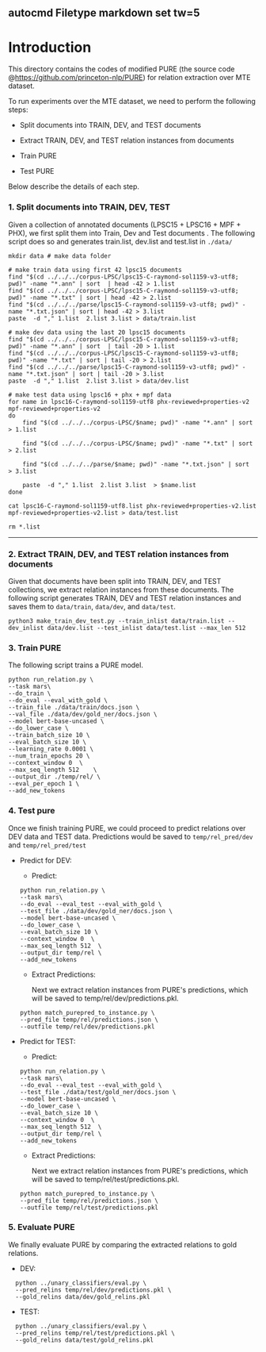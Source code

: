 autocmd Filetype markdown set tw=5
---
# Introduction

This directory contains the codes of modified PURE (the source code @https://github.com/princeton-nlp/PURE) for relation extraction over MTE dataset. 

To run experiments over the MTE dataset, we need to perform the following steps:

+ Split documents into TRAIN, DEV, and TEST documents 

+ Extract TRAIN, DEV, and TEST relation instances from documents 

+ Train PURE

+ Test PURE  

Below describe the details of each step. 

### 1. Split documents into TRAIN, DEV, TEST 

Given a collection of annotated documents (LPSC15 + LPSC16 + MPF + PHX), we first split them into Train, Dev and Test documents . The following script does so and generates train.list, dev.list and test.list in `./data/`

    mkdir data # make data folder 

    # make train data using first 42 lpsc15 documents
    find "$(cd ../../../corpus-LPSC/lpsc15-C-raymond-sol1159-v3-utf8; pwd)" -name "*.ann" | sort  | head -42 > 1.list
    find "$(cd ../../../corpus-LPSC/lpsc15-C-raymond-sol1159-v3-utf8; pwd)" -name "*.txt" | sort | head -42 > 2.list
    find "$(cd ../../../parse/lpsc15-C-raymond-sol1159-v3-utf8; pwd)" -name "*.txt.json" | sort | head -42 > 3.list
    paste  -d "," 1.list  2.list 3.list > data/train.list

    # make dev data using the last 20 lpsc15 documents 
    find "$(cd ../../../corpus-LPSC/lpsc15-C-raymond-sol1159-v3-utf8; pwd)" -name "*.ann" | sort  | tail -20 > 1.list
    find "$(cd ../../../corpus-LPSC/lpsc15-C-raymond-sol1159-v3-utf8; pwd)" -name "*.txt" | sort | tail -20 > 2.list
    find "$(cd ../../../parse/lpsc15-C-raymond-sol1159-v3-utf8; pwd)" -name "*.txt.json" | sort | tail -20 > 3.list
    paste  -d "," 1.list  2.list 3.list > data/dev.list

    # make test data using lpsc16 + phx + mpf data 
    for name in lpsc16-C-raymond-sol1159-utf8 phx-reviewed+properties-v2 mpf-reviewed+properties-v2
    do  
        find "$(cd ../../../corpus-LPSC/$name; pwd)" -name "*.ann" | sort  > 1.list

        find "$(cd ../../../corpus-LPSC/$name; pwd)" -name "*.txt" | sort  > 2.list
        
        find "$(cd ../../../parse/$name; pwd)" -name "*.txt.json" | sort  > 3.list
        
        paste  -d "," 1.list  2.list 3.list  > $name.list
    done

    cat lpsc16-C-raymond-sol1159-utf8.list phx-reviewed+properties-v2.list mpf-reviewed+properties-v2.list > data/test.list

    rm *.list


--- 
### 2. Extract TRAIN, DEV, and TEST relation instances from documents

Given that documents have been split into TRAIN, DEV, and TEST  collections, we extract relation instances from these documents. The following script generates TRAIN, DEV and TEST relation instances and saves them to `data/train`, `data/dev`, and `data/test`. 

    python3 make_train_dev_test.py --train_inlist data/train.list --dev_inlist data/dev.list --test_inlist data/test.list --max_len 512

### 3. Train PURE

The following script trains a PURE model. 

    python run_relation.py \
    --task mars\
    --do_train \
    --do_eval --eval_with_gold \
    --train_file ./data/train/docs.json \
    --val_file ./data/dev/gold_ner/docs.json \
    --model bert-base-uncased \
    --do_lower_case \
    --train_batch_size 10 \
    --eval_batch_size 10 \
    --learning_rate 0.0001 \
    --num_train_epochs 20 \
    --context_window 0  \
    --max_seq_length 512    \
    --output_dir ./temp/rel/ \
    --eval_per_epoch 1 \
    --add_new_tokens

### 4. Test pure
Once we finish training PURE, we could proceed to predict relations over DEV data and TEST data. Predictions would be saved to `temp/rel_pred/dev` and `temp/rel_pred/test`

+ Predict for DEV: 
    - Predict: 

    ```
    python run_relation.py \
    --task mars\
    --do_eval --eval_test --eval_with_gold \
    --test_file ./data/dev/gold_ner/docs.json \
    --model bert-base-uncased \
    --do_lower_case \
    --eval_batch_size 10 \
    --context_window 0  \
    --max_seq_length 512  \
    --output_dir temp/rel \
    --add_new_tokens

    ```
    - Extract Predictions:

        Next we extract relation instances from PURE's predictions, which will be saved to temp/rel/dev/predictions.pkl. 

    ```
    python match_purepred_to_instance.py \
    --pred_file temp/rel/predictions.json \
    --outfile temp/rel/dev/predictions.pkl
    ```
    

+ Predict for TEST: 
    - Predict: 

    ```
    python run_relation.py \
    --task mars\
    --do_eval --eval_test --eval_with_gold \
    --test_file ./data/test/gold_ner/docs.json \
    --model bert-base-uncased \
    --do_lower_case \
    --eval_batch_size 10 \
    --context_window 0  \
    --max_seq_length 512  \
    --output_dir temp/rel \
    --add_new_tokens

    ```
    - Extract Predictions:

        Next we extract relation instances from PURE's predictions, which will be saved to temp/rel/test/predictions.pkl. 

    ```
    python match_purepred_to_instance.py \
    --pred_file temp/rel/predictions.json \
    --outfile temp/rel/test/predictions.pkl
    ```

### 5. Evaluate PURE

We finally evaluate PURE by comparing the extracted relations to gold relations. 

+ DEV:

```
  python ../unary_classifiers/eval.py \
  --pred_relins temp/rel/dev/predictions.pkl \
  --gold_relins data/dev/gold_relins.pkl 
```

+ TEST:

```
  python ../unary_classifiers/eval.py \
  --pred_relins temp/rel/test/predictions.pkl \
  --gold_relins data/test/gold_relins.pkl 
```



